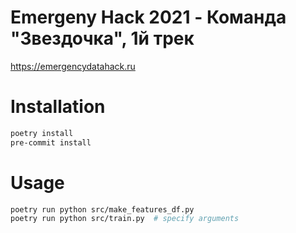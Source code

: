 # Emergeny Hack 2021 - Команда "Звездочка", 1й трек

https://emergencydatahack.ru

# Installation
```bash
poetry install
pre-commit install
```

# Usage
```bash
poetry run python src/make_features_df.py
poetry run python src/train.py  # specify arguments
```
